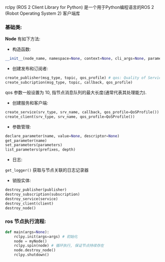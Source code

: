 rclpy (ROS 2 Client Library for Python) 是一个用于Python编程语言的ROS 2 (Robot Operating System 2) 客户端库

### 基础类: 

**Node** 有如下方法:

- 构造函数: 

```python
__init__(node_name, namespace=None, context=None, cli_args=None, parameter_overrides=None, allow_undeclared_parameters=False, automatically_declare_parameters_from_overrides=False)
```

- 创建发布和订阅者:

```python
create_publisher(msg_type, topic, qos_profile) # qos: Quality of Service (QoS)
create_subcription(msg_type, topic, callback, qos_profile)
```

qos 参数一般设置为 10, 指节点消息队列的最大长度(通常代表其处理能力).

- 创建服务和客户端:

```python
create_service(srv_type, srv_name, callback, qos_profile=QoSProfile())
create_client(srv_type, srv_name, qos_profile=QoSProfile())
```

- 参数管理:

```python
declare_parameter(name, value=None, descriptor=None)
get_parameter(name)
set_parameters(parameters)
list_parameters(prefixes, depth)
```

- 日志:

`get_logger()` 获取与节点关联的日志记录器

- 销毁实体:

```python
destroy_publisher(publisher)
destroy_subscription(subscription)
destroy_service(service)
destroy_client(client)
destroy_node()
```

### ros 节点执行流程: 

```python
def main(args=None): 
	rclpy.init(args=args) # 初始化
	node = myNode() 
	rclpy.spin(node) # 循环执行, 保证节点持续存在
	node.destroy_node() 
	rclpy.shutdown() 
```